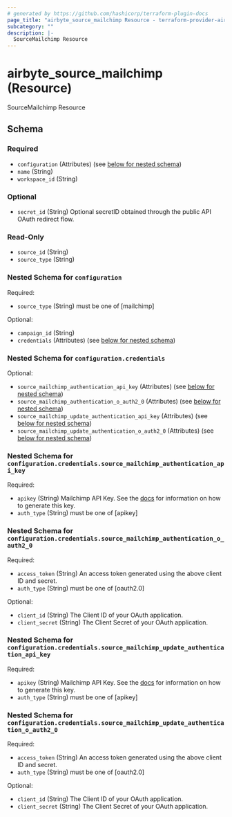 ```yaml
---
# generated by https://github.com/hashicorp/terraform-plugin-docs
page_title: "airbyte_source_mailchimp Resource - terraform-provider-airbyte"
subcategory: ""
description: |-
  SourceMailchimp Resource
---
```


# airbyte_source_mailchimp (Resource)

SourceMailchimp Resource



<!-- schema generated by tfplugindocs -->
## Schema

### Required

- `configuration` (Attributes) (see [below for nested schema](#nestedatt--configuration))
- `name` (String)
- `workspace_id` (String)

### Optional

- `secret_id` (String) Optional secretID obtained through the public API OAuth redirect flow.

### Read-Only

- `source_id` (String)
- `source_type` (String)

<a id="nestedatt--configuration"></a>
### Nested Schema for `configuration`

Required:

- `source_type` (String) must be one of [mailchimp]

Optional:

- `campaign_id` (String)
- `credentials` (Attributes) (see [below for nested schema](#nestedatt--configuration--credentials))

<a id="nestedatt--configuration--credentials"></a>
### Nested Schema for `configuration.credentials`

Optional:

- `source_mailchimp_authentication_api_key` (Attributes) (see [below for nested schema](#nestedatt--configuration--credentials--source_mailchimp_authentication_api_key))
- `source_mailchimp_authentication_o_auth2_0` (Attributes) (see [below for nested schema](#nestedatt--configuration--credentials--source_mailchimp_authentication_o_auth2_0))
- `source_mailchimp_update_authentication_api_key` (Attributes) (see [below for nested schema](#nestedatt--configuration--credentials--source_mailchimp_update_authentication_api_key))
- `source_mailchimp_update_authentication_o_auth2_0` (Attributes) (see [below for nested schema](#nestedatt--configuration--credentials--source_mailchimp_update_authentication_o_auth2_0))

<a id="nestedatt--configuration--credentials--source_mailchimp_authentication_api_key"></a>
### Nested Schema for `configuration.credentials.source_mailchimp_authentication_api_key`

Required:

- `apikey` (String) Mailchimp API Key. See the <a href="https://docs.airbyte.com/integrations/sources/mailchimp">docs</a> for information on how to generate this key.
- `auth_type` (String) must be one of [apikey]


<a id="nestedatt--configuration--credentials--source_mailchimp_authentication_o_auth2_0"></a>
### Nested Schema for `configuration.credentials.source_mailchimp_authentication_o_auth2_0`

Required:

- `access_token` (String) An access token generated using the above client ID and secret.
- `auth_type` (String) must be one of [oauth2.0]

Optional:

- `client_id` (String) The Client ID of your OAuth application.
- `client_secret` (String) The Client Secret of your OAuth application.


<a id="nestedatt--configuration--credentials--source_mailchimp_update_authentication_api_key"></a>
### Nested Schema for `configuration.credentials.source_mailchimp_update_authentication_api_key`

Required:

- `apikey` (String) Mailchimp API Key. See the <a href="https://docs.airbyte.com/integrations/sources/mailchimp">docs</a> for information on how to generate this key.
- `auth_type` (String) must be one of [apikey]


<a id="nestedatt--configuration--credentials--source_mailchimp_update_authentication_o_auth2_0"></a>
### Nested Schema for `configuration.credentials.source_mailchimp_update_authentication_o_auth2_0`

Required:

- `access_token` (String) An access token generated using the above client ID and secret.
- `auth_type` (String) must be one of [oauth2.0]

Optional:

- `client_id` (String) The Client ID of your OAuth application.
- `client_secret` (String) The Client Secret of your OAuth application.


